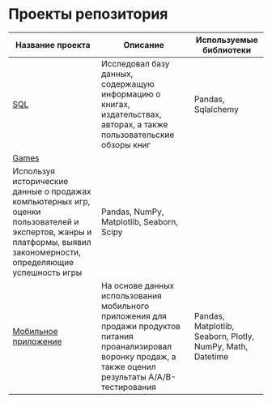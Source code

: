 # Проекты репозитория

| Название проекта | Описание | Используемые библиотеки |
|----------------|---------|----------------|
| [SQL](https://github.com/dez2008/project/tree/main/SQL) | Исследовал базу данных, содержащую информацию о книгах, издательствах, авторах, а также пользовательские обзоры книг | Pandas, Sqlalchemy |
| [Games](https://github.com/dez2008/project/tree/main/games) | 
Используя исторические данные о продажах компьютерных игр, оценки пользователей и экспертов, жанры и платформы, выявил закономерности, определяющие успешность игры | Pandas, NumPy, Matplotlib, Seaborn, Scipy |
| [Мобильное приложение](https://github.com/dez2008/project/tree/main/мобильное%20приложение) | На основе данных использования мобильного приложения для продажи продуктов питания проанализировал воронку продаж, а также оценил результаты A/A/B-тестирования  | Pandas, Matplotlib, Seaborn, Plotly, NumPy, Math, Datetime |
